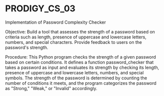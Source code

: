 # PRODIGY_CS_03
Implementation of Password Complexity Checker

Objective: Build a tool that assesses the strength of a password based on criteria such as length, presence of uppercase and lowercase letters, numbers, and special characters. Provide feedback to users on the password's strength.

Procedure: This Python program checks the strength of a given password based on certain conditions. It defines a function password_checker that takes a password as input and evaluates its strength by checking its length, presence of uppercase and lowercase letters, numbers, and special symbols. The strength of the password is determined by counting the number of conditions it meets, and the program categorizes the password as "Strong," "Weak," or "Invalid" accordingly.
